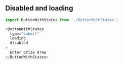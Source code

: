 ## Disabled and loading

```js
import ButtonWithStates from './ButtonWithStates';

<ButtonWithStates
  type="submit"
  loading
  disabled
>
  Enter prize draw
</ButtonWithStates>
```